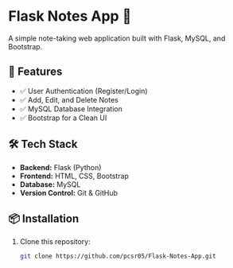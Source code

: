 # Flask Notes App 📒

A simple note-taking web application built with Flask, MySQL, and Bootstrap.

## 🚀 Features
- ✅ User Authentication (Register/Login)
- ✅ Add, Edit, and Delete Notes
- ✅ MySQL Database Integration
- ✅ Bootstrap for a Clean UI

## 🛠 Tech Stack
- **Backend:** Flask (Python)
- **Frontend:** HTML, CSS, Bootstrap
- **Database:** MySQL
- **Version Control:** Git & GitHub

## 📦 Installation
1. Clone this repository:
   ```bash
   git clone https://github.com/pcsr05/Flask-Notes-App.git
